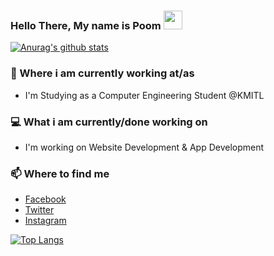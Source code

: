 ### Hello There, My name is Poom <img src="https://raw.githubusercontent.com/MartinHeinz/MartinHeinz/master/wave.gif" width="30px">


[![Anurag's github stats](https://github-readme-stats.vercel.app/api?username=Poompong-b&show_icons=true&theme=graywhite)](https://github.com/anuraghazra/github-readme-stats)


### 💼 Where i am currently working at/as
- I'm Studying as a Computer Engineering Student @KMITL

### 💻 What i am currently/done working on
- I'm working on Website Development & App Development

### 📫 Where to find me
- [Facebook](https://www.facebook.com/leon.kanade/) 
- [Twitter](https://twitter.com/PPhoompong) 
- [Instagram](https://www.instagram.com/poomm.b/) 

[![Top Langs](https://github-readme-stats.vercel.app/api/top-langs/?username=Poompong-b&theme=graywhite)](https://github.com/anuraghazra/github-readme-stats)
